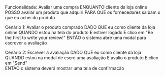 Funcionalidade: Avaliar uma compra
     ENQUANTO cliente da loja online 
     POSSO avaliar um produto que adquiri
     PARA QUE os fornecedores saibam o que eu achei do produto

Cenário 1: Avaliar o produto comprado
    DADO QUE eu como cliente da loja online
    QUANDO estou na tela do produto 
    E estiver logado
    E clico em "Be the first to write your review!"
    ENTÃO o sistema abre uma modal para escrever a avaliação

Cenário 2: Escrever a avaliação
    DADO QUE eu como cliente da loja
    QUANDO estou na modal de escre uma avaliação
    E avalio o produto
    E clico em "Send"    
    ENTÃO o sistema deverá mostrar uma tela de confirmação